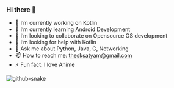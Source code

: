  ### Hi there 👋


- 🔭 I’m currently working on Kotlin
- 🌱 I’m currently learning Android Development 
- 👯 I’m looking to collaborate on Opensource OS development 
- 🤔 I’m looking for help with Kotlin
- 💬 Ask me about Python, Java, C, Networking
- 📫 How to reach me: thesksatyam@gmail.com
- ⚡ Fun fact: I love Anime

<picture>
  <source media="(prefers-color-scheme: dark)" srcset="https://raw.githubusercontent.com/sksatyam/sksatyam/output/github-contribution-grid-snake-dark.svg" />
  <source media="(prefers-color-scheme: light)" srcset="https://raw.githubusercontent.com/sksatyam/sksatyam/output/github-contribution-grid-snake.svg" />
  <img alt="github-snake" src="github-snake.svg" />
</picture>
